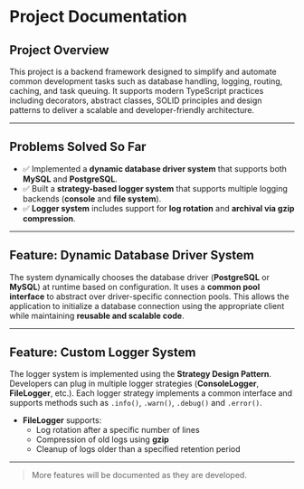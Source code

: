 # Project Documentation

## Project Overview

This project is a backend framework designed to simplify and automate common development tasks such as database handling, logging, routing, caching, and task queuing. It supports modern TypeScript practices including decorators, abstract classes, SOLID principles and design patterns to deliver a scalable and developer-friendly architecture.

---

## Problems Solved So Far

- ✅ Implemented a **dynamic database driver system** that supports both **MySQL** and **PostgreSQL**.
- ✅ Built a **strategy-based logger system** that supports multiple logging backends (**console** and **file system**).
- ✅ **Logger system** includes support for **log rotation** and **archival via gzip compression**.

---

## Feature: Dynamic Database Driver System

The system dynamically chooses the database driver (**PostgreSQL** or **MySQL**) at runtime based on configuration. It uses a **common pool interface** to abstract over driver-specific connection pools. This allows the application to initialize a database connection using the appropriate client while maintaining **reusable and scalable code**.

---

## Feature: Custom Logger System

The logger system is implemented using the **Strategy Design Pattern**. Developers can plug in multiple logger strategies (**ConsoleLogger**, **FileLogger**, etc.). Each logger strategy implements a common interface and supports methods such as `.info()`, `.warn()`, `.debug()` and `.error()`.

- **FileLogger** supports:
  - Log rotation after a specific number of lines
  - Compression of old logs using **gzip**
  - Cleanup of logs older than a specified retention period

---

> More features will be documented as they are developed.
